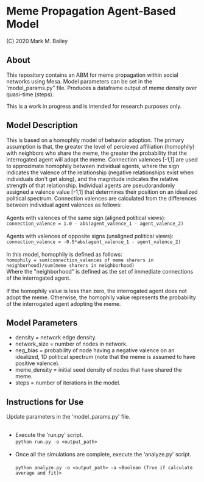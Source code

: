 # Meme Propagation Agent-Based Model

(C) 2020 Mark M. Bailey

## About
This repository contains an ABM for meme propagation within social networks using Mesa.  Model parameters can be set in the 'model_params.py" file.  Produces a dataframe output of meme density over quasi-time (steps).

This is a work in progress and is intended for research purposes only.

## Model Description
This is based on a homophily model of behavior adoption.  The primary assumption is that, the greater the level of percieved affiliation (homophily) with neighbors who share the meme, the greater the probability that the interrogated agent will adopt the meme. Connection valences [-1,1] are used to approximate homophily between individual agents, where the sign indicates the valence of the relationship (negative relationships exist when individuals don't get along), and the magnitude indicates the relative strength of that relationship.  Individual agents are pseudorandomly assigned a valence value [-1,1] that determines their position on an idealized political spectrum.  Connection valences are calculated from the differences between individual agent valences as follows: <br /><br />
Agents with valences of the same sign (aligned political views):<br />
`connection_valence = 1.0 - abs(agent_valence_1 - agent_valence_2)`<br /><br />
Agents with valences of opposite signs (unaligned political views):<br />
`connection_valence = -0.5*abs(agent_valence_1 - agent_valence_2)`<br /><br />
In this model, homophily is defined as follows:<br />
`homophily = sum(connection_valences of meme sharers in neighborhood)/sum(meme sharers in neighborhood)`<br />
Where the "neighborhood" is defined as the set of immediate connections of the interrogated agent.<br /><br />
If the homophily value is less than zero, the interrogated agent does not adopt the meme.  Otherwise, the homophily value represents the probability of the interrogated agent adopting the meme.

## Model Parameters
* density = network edge density.
* network_size = number of nodes in network.
* neg_bias = probability of node having a negative valence on an idealized, 1D political spectrum (note that the meme is assumed to have positive valence).
* meme_density = initial seed density of nodes that have shared the meme.
* steps = number of iterations in the model.

## Instructions for Use
Update parameters in the 'model_params.py' file.<br /><br />
* Execute the 'run.py' script.<br />
`python run.py -o <output_path>`<br /><br />
* Once all the simulations are complete, execute the 'analyze.py' script.<br /><br />
`python analyze.py -o <output_path> -a <Boolean (True if calculate average and fit)>`